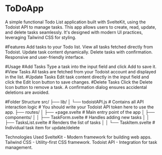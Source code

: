 # ToDoApp
A simple functional Todo List application built with SvelteKit, using the Todoist API to manage tasks. This app allows users to create, read, update, and delete tasks seamlessly. It's designed with modern UI practices, leveraging Tailwind CSS for styling.

#Features
Add tasks to your Todo list.
View all tasks fetched directly from Todoist.
Update task content dynamically.
Delete tasks with confirmation.
Responsive and user-friendly interface.

#Usage
#Add Tasks
Type a task into the input field and click Add to save it.
#View Tasks
All tasks are fetched from your Todoist account and displayed in the list.
#Update Tasks
Edit task content directly in the input field and click the Edit Icon button to save changes.
#Delete Tasks
Click the Delete Icon button to remove a task. A confirmation dialog ensures accidental deletions are avoided.

#Folder Structure 
src/
├── lib/
│   └── todoistAPI.js       # Contains all API interaction logic # You should write your Todoist API token here to use the app.
├── routes/
│   ├── +page.svelte        # Main entry point of the app
│   ├── components/
│   │   ├── TaskForm.svelte # Handles adding new tasks
│   │   ├── TasksList.svelte # Renders the list of tasks
│   │   └── TaskItem.svelte  # Individual task item for update/delete

Technologies Used
SvelteKit - Modern framework for building web apps.
Tailwind CSS - Utility-first CSS framework.
Todoist API - Integration for task management.
